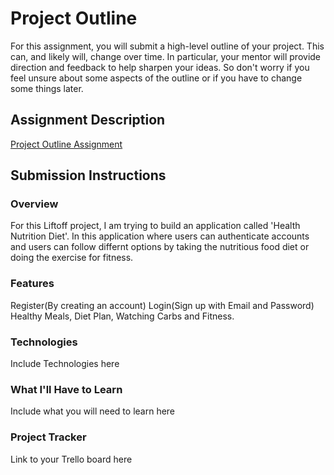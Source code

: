 # Project Outline
For this assignment, you will submit a high-level outline of your project. This can, and likely will, change over time. In particular, your mentor will provide direction and feedback to help sharpen your ideas. So don't worry if you feel unsure about some aspects of the outline or if you have to change some things later.

## Assignment Description
[Project Outline Assignment](https://education.launchcode.org/liftoff/modules/assignments/project-outline)

## Submission Instructions

### Overview
For this Liftoff project, I am trying to build an application called 'Health Nutrition Diet'.
In this application where users can authenticate accounts and users can follow differnt options by taking the nutritious food diet or doing the exercise for fitness.
### Features
Register(By creating an account)
Login(Sign up with Email and Password)
Healthy Meals, Diet Plan, Watching Carbs and Fitness.
### Technologies
Include Technologies here
### What I'll Have to Learn
Include what you will need to learn here
### Project Tracker
Link to your Trello board here
